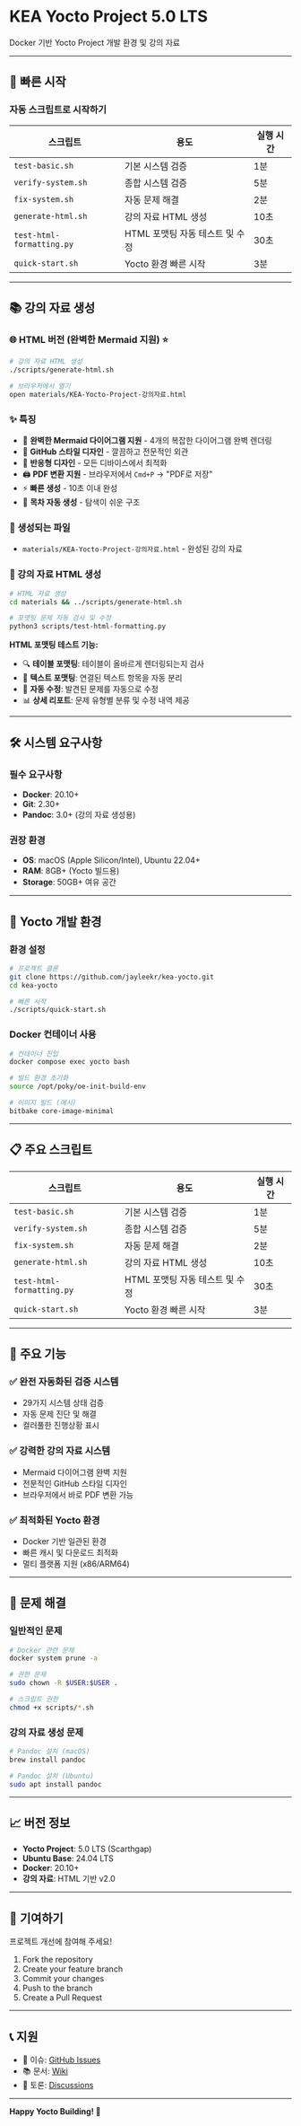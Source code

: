 # KEA Yocto Project 5.0 LTS

Docker 기반 Yocto Project 개발 환경 및 강의 자료

---

## 🚀 빠른 시작

### 자동 스크립트로 시작하기

| 스크립트 | 용도 | 실행 시간 |
|----------|------|-----------|
| `test-basic.sh` | 기본 시스템 검증 | 1분 |
| `verify-system.sh` | 종합 시스템 검증 | 5분 |
| `fix-system.sh` | 자동 문제 해결 | 2분 |
| `generate-html.sh` | 강의 자료 HTML 생성 | 10초 |
| `test-html-formatting.py` | HTML 포맷팅 자동 테스트 및 수정 | 30초 |
| `quick-start.sh` | Yocto 환경 빠른 시작 | 3분 |

---

## 📚 강의 자료 생성

### 🌐 **HTML 버전 (완벽한 Mermaid 지원)** ⭐

```bash
# 강의 자료 HTML 생성
./scripts/generate-html.sh

# 브라우저에서 열기
open materials/KEA-Yocto-Project-강의자료.html
```

### ✨ **특징**
- 🎯 **완벽한 Mermaid 다이어그램 지원** - 4개의 복잡한 다이어그램 완벽 렌더링
- 🎨 **GitHub 스타일 디자인** - 깔끔하고 전문적인 외관
- 📱 **반응형 디자인** - 모든 디바이스에서 최적화
- 🖨️ **PDF 변환 지원** - 브라우저에서 `Cmd+P` → "PDF로 저장"
- ⚡ **빠른 생성** - 10초 이내 완성
- 📖 **목차 자동 생성** - 탐색이 쉬운 구조

### 📄 **생성되는 파일**
- `materials/KEA-Yocto-Project-강의자료.html` - 완성된 강의 자료

### 📝 강의 자료 HTML 생성

```bash
# HTML 자료 생성
cd materials && ../scripts/generate-html.sh

# 포맷팅 문제 자동 검사 및 수정
python3 scripts/test-html-formatting.py
```

**HTML 포맷팅 테스트 기능:**
- 🔍 **테이블 포맷팅**: 테이블이 올바르게 렌더링되는지 검사
- 📝 **텍스트 포맷팅**: 연결된 텍스트 항목을 자동 분리
- 🚀 **자동 수정**: 발견된 문제를 자동으로 수정
- 📊 **상세 리포트**: 문제 유형별 분류 및 수정 내역 제공

---

## 🛠️ 시스템 요구사항

### 필수 요구사항
- **Docker**: 20.10+ 
- **Git**: 2.30+
- **Pandoc**: 3.0+ (강의 자료 생성용)

### 권장 환경
- **OS**: macOS (Apple Silicon/Intel), Ubuntu 22.04+
- **RAM**: 8GB+ (Yocto 빌드용)
- **Storage**: 50GB+ 여유 공간

---

## 🐳 Yocto 개발 환경

### 환경 설정
```bash
# 프로젝트 클론
git clone https://github.com/jayleekr/kea-yocto.git
cd kea-yocto

# 빠른 시작
./scripts/quick-start.sh
```

### Docker 컨테이너 사용
```bash
# 컨테이너 진입
docker compose exec yocto bash

# 빌드 환경 초기화
source /opt/poky/oe-init-build-env

# 이미지 빌드 (예시)
bitbake core-image-minimal
```

---

## 📋 주요 스크립트

| 스크립트 | 용도 | 실행 시간 |
|----------|------|-----------|
| `test-basic.sh` | 기본 시스템 검증 | 1분 |
| `verify-system.sh` | 종합 시스템 검증 | 5분 |
| `fix-system.sh` | 자동 문제 해결 | 2분 |
| `generate-html.sh` | 강의 자료 HTML 생성 | 10초 |
| `test-html-formatting.py` | HTML 포맷팅 자동 테스트 및 수정 | 30초 |
| `quick-start.sh` | Yocto 환경 빠른 시작 | 3분 |

---

## 🎯 주요 기능

### ✅ 완전 자동화된 검증 시스템
- 29가지 시스템 상태 검증
- 자동 문제 진단 및 해결
- 컬러풀한 진행상황 표시

### ✅ 강력한 강의 자료 시스템  
- Mermaid 다이어그램 완벽 지원
- 전문적인 GitHub 스타일 디자인
- 브라우저에서 바로 PDF 변환 가능

### ✅ 최적화된 Yocto 환경
- Docker 기반 일관된 환경
- 빠른 캐시 및 다운로드 최적화
- 멀티 플랫폼 지원 (x86/ARM64)

---

## 🔧 문제 해결

### 일반적인 문제
```bash
# Docker 관련 문제
docker system prune -a

# 권한 문제
sudo chown -R $USER:$USER .

# 스크립트 권한
chmod +x scripts/*.sh
```

### 강의 자료 생성 문제
```bash
# Pandoc 설치 (macOS)
brew install pandoc

# Pandoc 설치 (Ubuntu)
sudo apt install pandoc
```

---

## 📈 버전 정보

- **Yocto Project**: 5.0 LTS (Scarthgap)
- **Ubuntu Base**: 24.04 LTS
- **Docker**: 20.10+
- **강의 자료**: HTML 기반 v2.0

---

## 🤝 기여하기

프로젝트 개선에 참여해 주세요!

1. Fork the repository
2. Create your feature branch
3. Commit your changes
4. Push to the branch
5. Create a Pull Request

---

## 📞 지원

- 📧 이슈: [GitHub Issues](https://github.com/jayleekr/kea-yocto/issues)
- 📚 문서: [Wiki](https://github.com/jayleekr/kea-yocto/wiki)
- 💬 토론: [Discussions](https://github.com/jayleekr/kea-yocto/discussions)

---

**Happy Yocto Building! 🚀** 